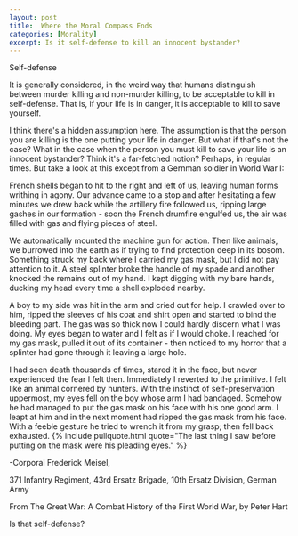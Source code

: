 ```yaml
---
layout: post
title:  Where the Moral Compass Ends
categories: [Morality]
excerpt: Is it self-defense to kill an innocent bystander?
---
```

Self-defense


It is generally considered, in the weird way that humans distinguish between murder killing and non-murder killing, to be acceptable to kill in self-defense. That is, if your life is in danger, it is acceptable to kill to save yourself.

I think there's a hidden assumption here. The assumption is that the person you are killing is the one putting your life in danger. But what if that's not the case? What in the case when the person you must kill to save your life is an innocent bystander? Think it's a far-fetched notion? Perhaps, in regular times. But take a look at this except from a Gernman soldier in World War I:


French shells began to hit to the right and left of us, leaving human forms writhing in agony. Our advance came to a stop and after hesitating a few minutes we drew back while the artillery fire followed us, ripping large gashes in our formation - soon the French drumfire engulfed us, the air was filled with gas and flying pieces of steel.

We automatically mounted the machine gun for action. Then like animals, we burrowed into the earth as if trying to find protection deep in its bosom. Something struck my back where I carried my gas mask, but I did not pay attention to it. A steel splinter broke the handle of my spade and another knocked the remains out of my hand. I kept digging with my bare hands, ducking my head every time a shell exploded nearby.

A boy to my side was hit in the arm and cried out for help. I crawled over to him, ripped the sleeves of his coat and shirt open and started to bind the bleeding part. The gas was so thick now I could hardly discern what I was doing. My eyes began to water and I felt as if I would choke. I reached for my gas mask, pulled it out of its container - then noticed to my horror that a splinter had gone through it leaving a large hole.

I had seen death thousands of times, stared it in the face, but never experienced the fear I felt then. Immediately I reverted to the primitive. I felt like an animal cornered by hunters. With the instinct of self-preservation uppermost, my eyes fell on the boy whose arm I had bandaged. Somehow he had managed to put the gas mask on his face with his one good arm. I leapt at him and in the next moment had ripped the gas mask from his face. With a feeble gesture he tried to wrench it from my grasp; then fell back exhausted. {% include pullquote.html quote="The last thing I saw before putting on the mask were his pleading eyes." %}

-Corporal Frederick Meisel,

371 Infantry Regiment, 43rd Ersatz Brigade, 10th Ersatz Division, German Army

From The Great War: A Combat History of the First World War, by Peter Hart

Is that self-defense?

